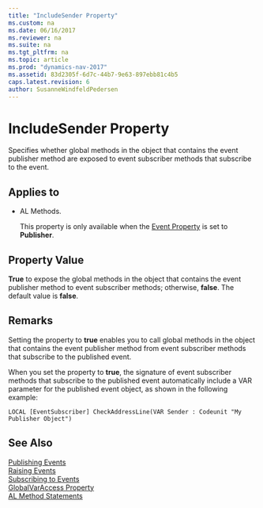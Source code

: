 ```yaml
---
title: "IncludeSender Property"
ms.custom: na
ms.date: 06/16/2017
ms.reviewer: na
ms.suite: na
ms.tgt_pltfrm: na
ms.topic: article
ms.prod: "dynamics-nav-2017"
ms.assetid: 83d2305f-6d7c-44b7-9e63-897ebb81c4b5
caps.latest.revision: 6
author: SusanneWindfeldPedersen
---
```

# IncludeSender Property
Specifies whether global methods in the object that contains the event publisher method are exposed to event subscriber methods that subscribe to the event.  
  
## Applies to  
  
-   AL Methods.  
  
     This property is only available when the [Event Property](devenv-event-property.md) is set to **Publisher**.  
  
## Property Value  
 **True** to expose the global methods in the object that contains the event publisher method to event subscriber methods; otherwise, **false**. The default value is **false**.  
  
## Remarks  
 Setting the property to **true** enables you to call global methods in the object that contains the event publisher method from event subscriber methods that subscribe to the published event.  
  
 When you set the property to **true**, the signature of event subscriber methods that subscribe to the published event automatically include a VAR parameter for the published event object, as shown in the following example:  
  
 `LOCAL [EventSubscriber] CheckAddressLine(VAR Sender : Codeunit "My Publisher Object")`  
  
<!--  For more information about events, see [Events in Microsoft Dynamics NAV](Events-in-Microsoft-Dynamics-NAV.md).  -->
  
## See Also  
 [Publishing Events](Publishing-Events.md)   
 [Raising Events](Raising-Events.md)   
 [Subscribing to Events](Subscribing-to-Events.md)   
 [GlobalVarAccess Property](devenv-globalvaraccess-property.md)   
 [AL Method Statements](AL-Method-Statements.md)